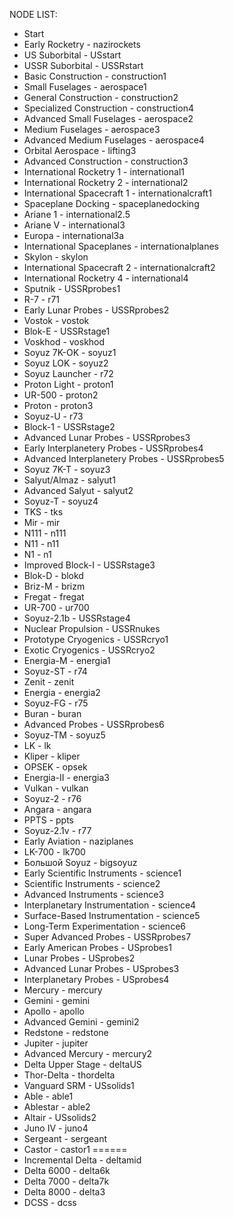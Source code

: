 NODE LIST:
* Start
* Early Rocketry - nazirockets
* US Suborbital - USstart
* USSR Suborbital - USSRstart
* Basic Construction - construction1
* Small Fuselages - aerospace1
* General Construction - construction2
* Specialized Construction - construction4
* Advanced Small Fuselages - aerospace2
* Medium Fuselages - aerospace3
* Advanced Medium Fuselages - aerospace4
* Orbital Aerospace - lifting3
* Advanced Construction - construction3
* International Rocketry 1 - international1
* International Rocketry 2 - international2
* International Spacecraft 1 - internationalcraft1
* Spaceplane Docking - spaceplanedocking
* Ariane 1 - international2.5
* Ariane V - international3
* Europa - international3a
* International Spaceplanes - internationalplanes
* Skylon - skylon
* International Spacecraft 2 - internationalcraft2
* International Rocketry 4 - international4
* Sputnik - USSRprobes1
* R-7 - r71
* Early Lunar Probes - USSRprobes2
* Vostok - vostok
* Blok-E - USSRstage1
* Voskhod - voskhod
* Soyuz 7K-OK - soyuz1
* Soyuz LOK - soyuz2
* Soyuz Launcher - r72
* Proton Light - proton1
* UR-500 - proton2
* Proton - proton3
* Soyuz-U - r73
* Block-1 - USSRstage2 
* Advanced Lunar Probes - USSRprobes3
* Early Interplanetery Probes - USSRprobes4
* Advanced Interplanetery Probes - USSRprobes5
* Soyuz 7K-T - soyuz3
* Salyut/Almaz - salyut1
* Advanced Salyut - salyut2
* Soyuz-T - soyuz4
* TKS - tks
* Mir - mir
* N111 - n111
* N11 - n11
* N1 - n1
* Improved Block-I - USSRstage3
* Blok-D - blokd
* Briz-M - brizm
* Fregat - fregat
* UR-700 - ur700
* Soyuz-2.1b - USSRstage4
* Nuclear Propulsion - USSRnukes
* Prototype Cryogenics - USSRcryo1
* Exotic Cryogenics - USSRcryo2
* Energia-M - energia1
* Soyuz-ST - r74
* Zenit - zenit
* Energia - energia2
* Soyuz-FG - r75
* Buran - buran
* Advanced Probes - USSRprobes6
* Soyuz-TM - soyuz5
* LK - lk
* Kliper - kliper
* OPSEK - opsek
* Energia-II - energia3
* Vulkan - vulkan
* Soyuz-2 - r76
* Angara - angara
* PPTS - ppts
* Soyuz-2.1v - r77
* Early Aviation - naziplanes
* LK-700 - lk700
* Большой Soyuz - bigsoyuz
* Early Scientific Instruments - science1
* Scientific Instruments - science2
* Advanced Instruments - science3
* Interplanetary Instrumentation - science4
* Surface-Based Instrumentation - science5
* Long-Term Experimentation - science6
* Super Advanced Probes - USSRprobes7
* Early American Probes - USprobes1
* Lunar Probes - USprobes2
* Advanced Lunar Probes - USprobes3
* Interplanetary Probes - USprobes4
* Mercury - mercury
* Gemini - gemini
* Apollo - apollo
* Advanced Gemini - gemini2
* Redstone - redstone
* Jupiter - jupiter
* Advanced Mercury - mercury2
* Delta Upper Stage - deltaUS
* Thor-Delta - thordelta
* Vanguard SRM - USsolids1
* Able - able1
* Ablestar - able2
* Altair - USsolids2
* Juno IV - juno4
* Sergeant - sergeant
* Castor - castor1
======
* Incremental Delta - deltamid
* Delta 6000 - delta6k
* Delta 7000 - delta7k
* Delta 8000 - delta3
* DCSS - dcss
